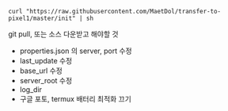 ```
curl "https://raw.githubusercontent.com/MaetDol/transfer-to-pixel1/master/init" | sh
```


git pull, 또는 소스 다운받고 해야할 것

- properties.json 의 server, port 수정
- last_update 수정
- base_url 수정
- server_root 수정
- log_dir 
- 구글 포토, termux 배터리 최적화 끄기

